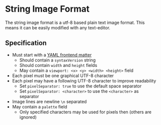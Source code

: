 # String Image Format

The string image format is a utf-8 based plain text image format.
This means it can be easily modified with any text-editor.


## Specification

- Must start with a [YAML frontend matter](http://jekyllrb.com/docs/frontmatter)
	- Should contain a `syntaxVersion` string
	- Should contain `width` and `height` fields
	- May contain a `viewport: <x> <y> <width> <height>` field
- Each pixel must be one graphical UTF-8 character
- Each pixel may have a following UTF-8 character to improve readability
	- Set `pixelSeparator: true` to use the default space separator
	- Set `pixelSeparator: <character>` to use the `<character>` as separator
- Image lines are newline `\n` separated
- May contain a `palette` field
	- Only specified characters may be used for pixels then (others are ignored)
